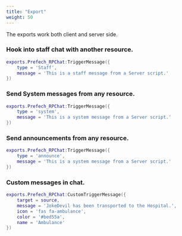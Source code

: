 ```yaml
---
title: "Export"
weight: 50
---
```


The exports work both client and server side.

### Hook into staff chat with another resource.
```lua
exports.Prefech_RPChat:TriggerMessage({ 
    type = 'Staff', 
    message = 'This is a staff message from a Server script.'
})
```
### Send System messages from any resource.
```lua
exports.Prefech_RPChat:TriggerMessage({ 
    type = 'system', 
    message = 'This is a system message from a Server script.'
})
```
### Send announcements from any resource.
```lua
exports.Prefech_RPChat:TriggerMessage({ 
    type = 'announce', 
    message = 'This is a system message from a Server script.'
})
```

### Custom messages in chat.
```lua
exports.Prefech_RPChat:CustomTriggerMessage({ 
    target = source,
    message = 'JokeDevil has been transported to the Hospital.',
    icon = 'fas fa-ambulance',
    color = '#bed55a',
    name = 'Ambulance'
})
```
